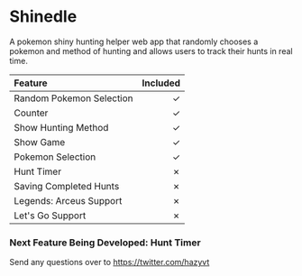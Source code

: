 # Shinedle

A pokemon shiny hunting helper web app that randomly chooses a pokemon and method of hunting and allows users to track their hunts in real time.

|Feature|Included|
|:-------|--------:|
|Random Pokemon Selection| &check;|
|Counter|&check;|
|Show Hunting Method|&check;|
|Show Game|&check;|
|Pokemon Selection|&check;|
|Hunt Timer|&cross;|
|Saving Completed Hunts|&cross;|
|Legends: Arceus Support|&cross;|
|Let's Go Support|&cross;|

### Next Feature Being Developed: **Hunt Timer**
Send any questions over to https://twitter.com/hazyvt
